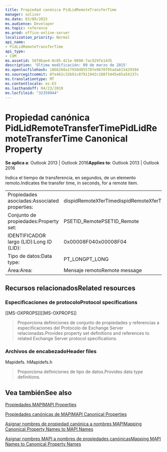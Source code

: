 ```yaml
---
title: Propiedad canónica PidLidRemoteTransferTime
manager: soliver
ms.date: 03/09/2015
ms.audience: Developer
ms.topic: reference
ms.prod: office-online-server
localization_priority: Normal
api_name:
- PidLidRemoteTransferTime
api_type:
- COM
ms.assetid: 58f0bae4-0c05-421e-9890-7ac929fe1435
description: 'Última modificación: 09 de marzo de 2015'
ms.openlocfilehash: 1866260a17958d85578fe9670f95ada815429394
ms.sourcegitcommit: 8fe462c32b91c87911942c188f3445e85a54137c
ms.translationtype: MT
ms.contentlocale: es-ES
ms.lasthandoff: 04/23/2019
ms.locfileid: "32359944"
---
```

# <a name="pidlidremotetransfertime-canonical-property"></a><span data-ttu-id="0dde4-103">Propiedad canónica PidLidRemoteTransferTime</span><span class="sxs-lookup"><span data-stu-id="0dde4-103">PidLidRemoteTransferTime Canonical Property</span></span>

  
  
<span data-ttu-id="0dde4-104">**Se aplica a**: Outlook 2013 | Outlook 2016</span><span class="sxs-lookup"><span data-stu-id="0dde4-104">**Applies to**: Outlook 2013 | Outlook 2016</span></span> 
  
<span data-ttu-id="0dde4-105">Indica el tiempo de transferencia, en segundos, de un elemento remoto.</span><span class="sxs-lookup"><span data-stu-id="0dde4-105">Indicates the transfer time, in seconds, for a remote item.</span></span>
  
|||
|:-----|:-----|
|<span data-ttu-id="0dde4-106">Propiedades asociadas:</span><span class="sxs-lookup"><span data-stu-id="0dde4-106">Associated properties:</span></span>  <br/> |<span data-ttu-id="0dde4-107">dispidRemoteXferTime</span><span class="sxs-lookup"><span data-stu-id="0dde4-107">dispidRemoteXferTime</span></span>  <br/> |
|<span data-ttu-id="0dde4-108">Conjunto de propiedades:</span><span class="sxs-lookup"><span data-stu-id="0dde4-108">Property set:</span></span>  <br/> |<span data-ttu-id="0dde4-109">PSETID_Remote</span><span class="sxs-lookup"><span data-stu-id="0dde4-109">PSETID_Remote</span></span>  <br/> |
|<span data-ttu-id="0dde4-110">IDENTIFICADOR largo (LID):</span><span class="sxs-lookup"><span data-stu-id="0dde4-110">Long ID (LID):</span></span>  <br/> |<span data-ttu-id="0dde4-111">0x00008F04</span><span class="sxs-lookup"><span data-stu-id="0dde4-111">0x00008F04</span></span>  <br/> |
|<span data-ttu-id="0dde4-112">Tipo de datos:</span><span class="sxs-lookup"><span data-stu-id="0dde4-112">Data type:</span></span>  <br/> |<span data-ttu-id="0dde4-113">PT_LONG</span><span class="sxs-lookup"><span data-stu-id="0dde4-113">PT_LONG</span></span>  <br/> |
|<span data-ttu-id="0dde4-114">Área:</span><span class="sxs-lookup"><span data-stu-id="0dde4-114">Area:</span></span>  <br/> |<span data-ttu-id="0dde4-115">Mensaje remoto</span><span class="sxs-lookup"><span data-stu-id="0dde4-115">Remote message</span></span>  <br/> |
   
## <a name="related-resources"></a><span data-ttu-id="0dde4-116">Recursos relacionados</span><span class="sxs-lookup"><span data-stu-id="0dde4-116">Related resources</span></span>

### <a name="protocol-specifications"></a><span data-ttu-id="0dde4-117">Especificaciones de protocolo</span><span class="sxs-lookup"><span data-stu-id="0dde4-117">Protocol specifications</span></span>

<span data-ttu-id="0dde4-118">[[MS-OXPROPS]]</span><span class="sxs-lookup"><span data-stu-id="0dde4-118">[[MS-OXPROPS]]</span></span> 
  
> <span data-ttu-id="0dde4-119">Proporciona definiciones de conjunto de propiedades y referencias a especificaciones del Protocolo de Exchange Server relacionadas.</span><span class="sxs-lookup"><span data-stu-id="0dde4-119">Provides property set definitions and references to related Exchange Server protocol specifications.</span></span>
    
### <a name="header-files"></a><span data-ttu-id="0dde4-120">Archivos de encabezado</span><span class="sxs-lookup"><span data-stu-id="0dde4-120">Header files</span></span>

<span data-ttu-id="0dde4-121">Mapidefs. h</span><span class="sxs-lookup"><span data-stu-id="0dde4-121">Mapidefs.h</span></span>
  
> <span data-ttu-id="0dde4-122">Proporciona definiciones de tipo de datos.</span><span class="sxs-lookup"><span data-stu-id="0dde4-122">Provides data type definitions.</span></span>
    
## <a name="see-also"></a><span data-ttu-id="0dde4-123">Vea también</span><span class="sxs-lookup"><span data-stu-id="0dde4-123">See also</span></span>



[<span data-ttu-id="0dde4-124">Propiedades MAPI</span><span class="sxs-lookup"><span data-stu-id="0dde4-124">MAPI Properties</span></span>](mapi-properties.md)
  
[<span data-ttu-id="0dde4-125">Propiedades canónicas de MAPI</span><span class="sxs-lookup"><span data-stu-id="0dde4-125">MAPI Canonical Properties</span></span>](mapi-canonical-properties.md)
  
[<span data-ttu-id="0dde4-126">Asignar nombres de propiedad canónica a nombres MAPI</span><span class="sxs-lookup"><span data-stu-id="0dde4-126">Mapping Canonical Property Names to MAPI Names</span></span>](mapping-canonical-property-names-to-mapi-names.md)
  
[<span data-ttu-id="0dde4-127">Asignar nombres MAPI a nombres de propiedades canónicas</span><span class="sxs-lookup"><span data-stu-id="0dde4-127">Mapping MAPI Names to Canonical Property Names</span></span>](mapping-mapi-names-to-canonical-property-names.md)

